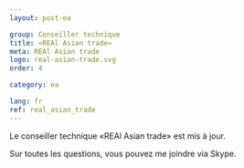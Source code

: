 ```yaml
---
layout: post-ea

group: Conseiller technique
title: «REAl Asian trade»
meta: REAl Asian trade
logo: real-asian-trade.svg
order: 4

category: ea

lang: fr
ref: real_asian_trade
---
```


Le conseiller technique «REAl Asian trade» est mis à jour.

Sur toutes les questions, vous pouvez me joindre via Skype.
